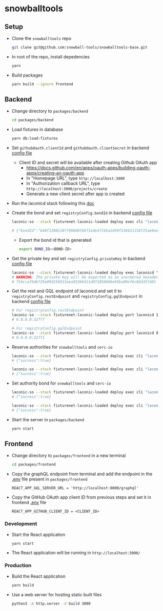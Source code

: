 # snowballtools

## Setup

- Clone the  `snowballtools` repo

  ```bash
  git clone git@github.com:snowball-tools/snowballtools-base.git
  ```

- In root of the repo, install depedencies

  ```bash
  yarn
  ```

- Build packages

  ```bash
  yarn build --ignore frontend
  ```

## Backend

- Change directory to `packages/backend`

  ```bash
  cd packages/backend
  ```

- Load fixtures in database

  ```bash
  yarn db:load:fixtures
  ```

- Set `githubOauth.clientId` and `githubOauth.clientSecret` in backend [config file](packages/backend/environments/local.toml)
  - Client ID and secret will be available after creating Github OAuth app
    - https://docs.github.com/en/apps/oauth-apps/building-oauth-apps/creating-an-oauth-app
    - In "Homepage URL", type `http://localhost:3000`
    - In "Authorization callback URL", type `http://localhost:3000/projects/create`
    - Generate a new client secret after app is created

- Run the laconicd stack following this [doc](https://git.vdb.to/cerc-io/stack-orchestrator/src/branch/main/docs/laconicd-with-console.md)

- Create the bond and set `registryConfig.bondId` in backend [config file](packages/backend/environments/local.toml)

  ```bash
  laconic-so --stack fixturenet-laconic-loaded deploy exec cli "laconic cns bond create --type aphoton --quantity 1000000000 --gas 200000 --fees 200000aphoton"

  # {"bondId":"b40f1308510f799860fb6f1ede47245a2d59f336631158f25ae0eec30aabaf89"}
  ```

  - Export the bond id that is generated

    ```bash
    export BOND_ID=<BOND-ID>
    ```

- Get the private key and set `registryConfig.privateKey` in backend [config file](packages/backend/environments/local.toml)

  ```bash
  laconic-so --stack fixturenet-laconic-loaded deploy exec laconicd "laconicd keys export mykey --unarmored-hex --unsafe"
  # WARNING: The private key will be exported as an unarmored hexadecimal string. USE AT YOUR OWN RISK. Continue? [y/N]: y
  # 754cca7b4b729a99d156913aea95366411d072856666e95ba09ef6c664357d81
  ```

- Get the rest and GQL endpoint of laconicd and set it to `registryConfig.restEndpoint` and `registryConfig.gqlEndpoint` in backend [config file](packages/backend/environments/local.toml)

  ```bash
  # For registryConfig.restEndpoint
  laconic-so --stack fixturenet-laconic-loaded deploy port laconicd 1317
  # 0.0.0.0:32777

  # For registryConfig.gqlEndpoint
  laconic-so --stack fixturenet-laconic-loaded deploy port laconicd 9473
  # 0.0.0.0:32771
  ```

- Reserve authorities for `snowballtools` and `cerc-io`

  ```bash
  laconic-so --stack fixturenet-laconic-loaded deploy exec cli "laconic cns authority reserve snowballtools"
  # {"success":true}
  ```

  ```bash
  laconic-so --stack fixturenet-laconic-loaded deploy exec cli "laconic cns authority reserve cerc-io"
  # {"success":true}
  ```

- Set authority bond for `snowballtools` and `cerc-io`

  ```bash
  laconic-so --stack fixturenet-laconic-loaded deploy exec cli "laconic cns authority bond set snowballtools $BOND_ID"
  # {"success":true}
  ```

  ```bash
  laconic-so --stack fixturenet-laconic-loaded deploy exec cli "laconic cns authority bond set cerc-io $BOND_ID"
  # {"success":true}
  ```

- Start the server in `packages/backend`

  ```bash
  yarn start
  ```

## Frontend

- Change directory to `packages/frontend` in a new terminal

  ```bash
  cd packages/frontend
  ```

- Copy the graphQL endpoint from terminal and add the endpoint in the [.env](packages/frontend/.env) file present in `packages/frontend`

  ```env
  REACT_APP_GQL_SERVER_URL = 'http://localhost:8000/graphql'
  ```

- Copy the GitHub OAuth app client ID from previous steps and set it in frontend [.env](packages/frontend/.env) file

  ```env
  REACT_APP_GITHUB_CLIENT_ID = <CLIENT_ID>
  ```

### Development

- Start the React application

  ```bash
  yarn start
  ```

- The React application will be running in `http://localhost:3000/`

### Production

- Build the React application

  ```bash
  yarn build
  ```

- Use a web server for hosting static built files

  ```bash
  python3 -m http.server -d build 3000
  ```

